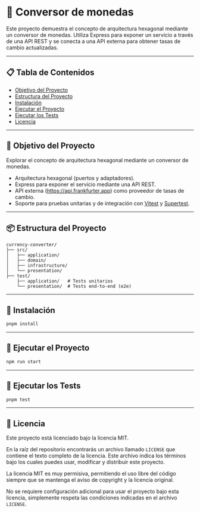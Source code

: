 # 🎯 Conversor de monedas 

Este proyecto demuestra el concepto de arquitectura hexagonal mediante un conversor de monedas. 
Utiliza Express para exponer un servicio a través de una API REST y se conecta a una API externa para obtener tasas de cambio actualizadas.

---

## 📋 Tabla de Contenidos

- [Objetivo del Proyecto](#-objetivo-del-proyecto)
- [Estructura del Proyecto](#-estructura-del-proyecto)
- [Instalación](#-instalación)
- [Ejecutar el Proyecto](#-ejecutar-el-proyecto)
- [Ejecutar los Tests](#-ejecutar-los-tests)
- [Licencia](#-licencia)

---

## 📌 Objetivo del Proyecto
Explorar el concepto de arquitectura hexagonal mediante un conversor de monedas.

- Arquitectura hexagonal (puertos y adaptadores).
- Express para exponer el servicio mediante una API REST.
- API externa (https://api.frankfurter.app) como proveedor de tasas de cambio.
- Soporte para pruebas unitarias y de integración con [Vitest](https://vitest.dev) y [Supertest](https://github.com/visionmedia/supertest).

---

## 📦 Estructura del Proyecto

```text
currency-converter/
├── src/
│   ├── application/
│   ├── domain/
│   ├── infrastructure/
│   └── presentation/
├── test/
    ├── application/   # Tests unitarios
    └── presentation/  # Tests end-to-end (e2e)
```

---

## 🚀 Instalación

```bash
pnpm install
```

---

## 🚀 Ejecutar el Proyecto

```bash
npm run start
```

---

## 🧪 Ejecutar los Tests

```bash
pnpm test
```

---

## 📝 Licencia

Este proyecto está licenciado bajo la licencia MIT.

En la raíz del repositorio encontrarás un archivo llamado `LICENSE` que contiene el texto completo de la licencia. Este archivo indica los términos bajo los cuales puedes usar, modificar y distribuir este proyecto.

La licencia MIT es muy permisiva, permitiendo el uso libre del código siempre que se mantenga el aviso de copyright y la licencia original.

No se requiere configuración adicional para usar el proyecto bajo esta licencia, simplemente respeta las condiciones indicadas en el archivo `LICENSE`.
